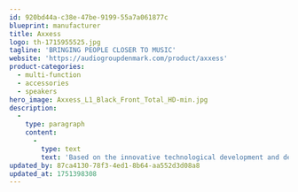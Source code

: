 ```yaml
---
id: 920bd44a-c38e-47be-9199-55a7a061877c
blueprint: manufacturer
title: Axxess
logo: th-1715955525.jpg
tagline: 'BRINGING PEOPLE CLOSER TO MUSIC'
website: 'https://audiogroupdenmark.com/product/axxess'
product-categories:
  - multi-function
  - accessories
  - speakers
hero_image: Axxess_L1_Black_Front_Total_HD-min.jpg
description:
  -
    type: paragraph
    content:
      -
        type: text
        text: 'Based on the innovative technological development and design traditions of Ansuz, Aavik and Børresen, Axxess will manufacture, high-quality loudspeakers, amplifiers, and audio cables, that Audio Group Denmark’s dealers can sell at a more modest price than the Ansuz, Aavik and Børresen equipment, and yet some that will attain the standard of musical performance and aesthetic design for which Ansuz, Aavik and Børresen is famous.'
updated_by: 87ca4130-78f3-4ed1-8b64-aa552d3d08a8
updated_at: 1751398308
---
```

